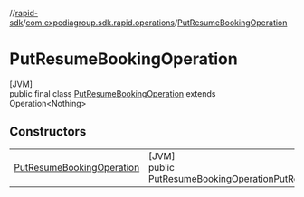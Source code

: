 //[rapid-sdk](../../../index.md)/[com.expediagroup.sdk.rapid.operations](../index.md)/[PutResumeBookingOperation](index.md)

# PutResumeBookingOperation

[JVM]\
public final class [PutResumeBookingOperation](index.md) extends Operation&lt;Nothing&gt;

## Constructors

| | |
|---|---|
| [PutResumeBookingOperation](-put-resume-booking-operation.md) | [JVM]<br>public [PutResumeBookingOperation](index.md)[PutResumeBookingOperation](-put-resume-booking-operation.md)([PutResumeBookingOperationParams](../-put-resume-booking-operation-params/index.md)params) |
